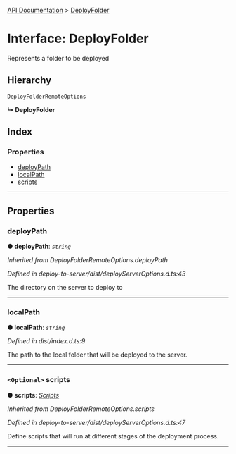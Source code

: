 [API Documentation](../README.md) > [DeployFolder](../interfaces/deployfolder.md)

# Interface: DeployFolder

Represents a folder to be deployed

## Hierarchy

 `DeployFolderRemoteOptions`

**↳ DeployFolder**

## Index

### Properties

* [deployPath](deployfolder.md#deploypath)
* [localPath](deployfolder.md#localpath)
* [scripts](deployfolder.md#scripts)

---

## Properties

<a id="deploypath"></a>

###  deployPath

**● deployPath**: *`string`*

*Inherited from DeployFolderRemoteOptions.deployPath*

*Defined in deploy-to-server/dist/deployServerOptions.d.ts:43*

The directory on the server to deploy to

___
<a id="localpath"></a>

###  localPath

**● localPath**: *`string`*

*Defined in dist/index.d.ts:9*

The path to the local folder that will be deployed to the server.

___
<a id="scripts"></a>

### `<Optional>` scripts

**● scripts**: *[Scripts](scripts.md)*

*Inherited from DeployFolderRemoteOptions.scripts*

*Defined in deploy-to-server/dist/deployServerOptions.d.ts:47*

Define scripts that will run at different stages of the deployment process.

___

